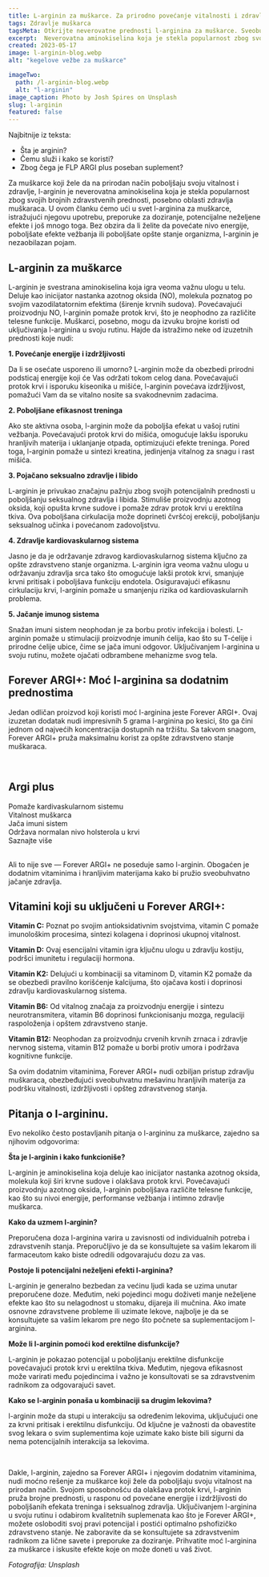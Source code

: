 ```yaml
---
title: L-arginin za muškarce. Za prirodno povećanje vitalnosti i zdravlja.
tags: Zdravlje muškarca
tagsMeta: Otkrijte neverovatne prednosti l-arginina za muškarce. Sveobuhvatan vodič o tome kako l-arginin može prirodno poboljšati vitalnost i performanse. Uupotreba, doze, potencijalni neželjeni efekti i često postavljana pitanja.
excerpt:  Neverovatna aminokiselina koja je stekla popularnost zbog svojih brojnih zdravstvenih prednosti, posebno kod zdravlja muškaraca.
created: 2023-05-17
image: l-arginin-blog.webp
alt: "kegelove vežbe za muškarce"

imageTwo:
  path: /l-arginin-blog.webp
  alt: "l-arginin"
image_caption: Photo by Josh Spires on Unsplash
slug: l-arginin
featured: false
---
```




<div class="text-component line-height-lg v-space-md">

<div class="tldr-box">
  <div class="tldr-box__content">
	<span class="text-base font-bold">Najbitnije iz teksta:</span>
    <ul class="list list--ul margin-top-sm margin-bottom-0">
      <li>Šta je arginin?</li>
      <li>Čemu služi i kako se koristi?</li>
      <li>Zbog čega je FLP ARGI plus poseban suplement?</li>
		</ul>
  </div>
</div>

Za muškarce koji žele da  na prirodan način poboljšaju svoju vitalnost i zdravlje, l-arginin je neverovatna aminokiselina koja je stekla popularnost zbog svojih brojnih zdravstvenih prednosti, posebno oblasti zdravlja muškaraca. U ovom članku ćemo ući u svet l-arginina za muškarce, istražujući njegovu upotrebu, preporuke za doziranje, potencijalne neželjene efekte i još mnogo toga. Bez obzira da li želite da povećate nivo energije, poboljšate efekte vežbanja ili poboljšate opšte stanje organizma, l-arginin je nezaobilazan pojam.

## L-arginin za muškarce

L-arginin je svestrana aminokiselina koja igra veoma važnu ulogu u telu. Deluje kao inicijator nastanka azotnog oksida (NO), molekula poznatog po svojim vazodilatatornim efektima (širenje krvnih sudova). Povećavajući proizvodnju NO, l-arginin pomaže protok krvi, što je neophodno za različite telesne funkcije. Muškarci, posebno, mogu da izvuku brojne koristi od uključivanja l-arginina u svoju rutinu. Hajde da istražimo neke od izuzetnih prednosti koje nudi:

**1. Povećanje energije i izdržljivosti**

Da li se osećate usporeno ili umorno? L-arginin može da obezbedi prirodni podsticaj energije koji će Vas održati tokom celog dana. Povećavajući protok krvi i isporuku kiseonika u mišiće, l-arginin povećava izdržljivost, pomažući Vam da se vitalno nosite sa svakodnevnim zadacima.

**2. Poboljšane efikasnost treninga**

Ako ste aktivna osoba, l-arginin može da poboljša efekat u vašoj rutini vežbanja. Povećavajući protok krvi do mišića, omogućuje lakšu isporuku hranljivih materija i uklanjanje otpada, optimizujući efekte treninga. Pored toga, l-arginin pomaže u sintezi kreatina, jedinjenja vitalnog za snagu i rast mišića.

**3. Pojačano seksualno zdravlje i libido**

L-arginin je privukao značajnu pažnju zbog svojih potencijalnih prednosti u poboljšanju seksualnog zdravlja i libida. Stimuliše proizvodnju azotnog oksida, koji opušta krvne sudove i pomaže zdrav protok krvi u erektilna tkiva. Ova poboljšana cirkulacija može doprineti čvršćoj erekciji, poboljšanju seksualnog učinka i povećanom zadovoljstvu.

**4. Zdravlje kardiovaskularnog sistema**

Jasno je da je održavanje zdravog kardiovaskularnog sistema ključno za opšte zdravstveno stanje organizma. L-arginin igra veoma važnu ulogu u održavanju zdravlja srca tako što omogućuje lakši protok krvi, smanjuje krvni pritisak i poboljšava funkciju endotela. Osiguravajući efikasnu cirkulaciju krvi, l-arginin pomaže u smanjenju rizika od kardiovaskularnih problema.

**5. Jačanje imunog sistema**

Snažan imuni sistem neophodan je za borbu protiv infekcija i bolesti. L-arginin pomaže u stimulaciji proizvodnje imunih ćelija, kao što su T-ćelije i prirodne ćelije ubice, čime se jača imuni odgovor. Uključivanjem l-arginina u svoju rutinu, možete ojačati odbrambene mehanizme svog tela.

## Forever ARGI+: Moć l-arginina sa dodatnim prednostima

Jedan odličan proizvod koji koristi moć l-arginina jeste Forever ARGI+. Ovaj izuzetan dodatak nudi impresivnih 5 grama l-arginina po kesici, što ga čini jednom od najvećih koncentracija dostupnih na tržištu. Sa takvom snagom, Forever ARGI+ pruža maksimalnu korist za opšte zdravstveno stanje muškaraca.

<br>

<div class="text-component__block padding-y-md padding-x-md radius-lg margin-top-md bg-white">
	<div class="grid gap-sm">
		<div class="col-4@md">
			<g-image class="" src="~/assets/img/forever_argi.webp" alt="potencija prirodni lek"></g-image>
		</div>
		<div class="col-8@md">
			<div class="flex flex-wrap gap-sm items-center">
				<div class="">
					<h2 class="text-lg">Argi plus</h2>
				</div>
        <div class="grid margin-bottom-lg gap-xxs">
					<div class="flex items-center text-sm">
						<g-image style="width: auto !important;" class="margin-left-important" src="~/assets/img/check.svg"></g-image>
							Pomaže kardivaskularnom sistemu
					</div>
          <div class="flex items-center text-sm">
						<g-image style="width: auto !important;" class="margin-left-important" src="~/assets/img/check.svg"></g-image>
							Vitalnost muškarca
					</div>
          <div class="flex items-center text-sm">
						<g-image style="width: auto !important;" class="margin-left-important" src="~/assets/img/check.svg"></g-image>
							Jača imuni sistem
					</div>
          <div class="flex items-center text-sm">
						<g-image style="width: auto !important;" class="margin-left-important" src="~/assets/img/check.svg"></g-image>
							Održava normalan nivo holsterola u krvi
					</div>
				</div>
			</div>
			<div class="flex gap-md@sm gap-md flex-column flex-row@sm padding-top-lg justify-between@sm items-center">
				<g-link to="/dodaci-ishrani/l-arginin/" class="kupiteCTA btn btn--primary flex-grow center-between@lg justify-center btn--md">
					Saznajte više
				</g-link>
				<g-image style="width: auto !important;" class="" src="~/assets/img/logo-futer.png"></g-image>
			</div>
		</div>
	</div>
</div>

<br>
 
Ali to nije sve — Forever ARGI+ ne poseduje samo l-arginin. Obogaćen je dodatnim vitaminima i hranljivim materijama kako bi pružio sveobuhvatno jačanje zdravlja. 

## Vitamini koji su uključeni u Forever ARGI+:

**Vitamin C:** Poznat po svojim antioksidativnim svojstvima, vitamin C pomaže imunološkim procesima, sintezi kolagena i doprinosi ukupnoj vitalnost.

**Vitamin D:** Ovaj esencijalni vitamin igra ključnu ulogu u zdravlju kostiju, podršci imunitetu i regulaciji hormona.

**Vitamin K2:** Delujući u kombinaciji sa vitaminom D, vitamin K2 pomaže da se obezbedi pravilno korišćenje kalcijuma, što ojačava kosti i doprinosi zdravlju kardiovaskularnog sistema.

**Vitamin B6:** Od vitalnog značaja za proizvodnju energije i sintezu neurotransmitera, vitamin B6 doprinosi funkcionisanju mozga, regulaciji raspoloženja i opštem zdravstveno stanje.

**Vitamin B12:** Neophodan za proizvodnju crvenih krvnih zrnaca i zdravlje nervnog sistema, vitamin B12 pomaže u borbi protiv umora i podržava kognitivne funkcije.

Sa ovim dodatnim vitaminima, Forever ARGI+ nudi ozbiljan pristup zdravlju muškaraca, obezbeđujući sveobuhvatnu mešavinu hranljivih materija za podršku vitalnosti, izdržljivosti i opšteg zdravstvenog stanja.

## Pitanja o l-argininu.

Evo nekoliko često postavljanih pitanja o l-argininu za muškarce, zajedno sa njihovim odgovorima:

**Šta je l-arginin i kako funkcioniše?**

L-arginin je aminokiselina koja deluje kao inicijator nastanka azotnog oksida, molekula koji širi krvne sudove i olakšava protok krvi. Povećavajući proizvodnju azotnog oksida, l-arginin poboljšava različite telesne funkcije, kao što su nivoi energije, performanse vežbanja i intimno zdravlje muškarca.

**Kako da uzmem l-arginin?**

Preporučena doza l-arginina varira u zavisnosti od individualnih potreba i zdravstvenih stanja. Preporučljivo je da se konsultujete sa vašim lekarom ili farmaceutom kako biste odredili odgovarajuću dozu za vas.

**Postoje li potencijalni neželjeni efekti l-arginina?**

L-arginin je generalno bezbedan za većinu ljudi kada se uzima unutar preporučene doze. Međutim, neki pojedinci mogu doživeti manje neželjene efekte kao što su nelagodnost u stomaku, dijareja ili mučnina. Ako imate osnovne zdravstvene probleme ili uzimate lekove, najbolje je da se konsultujete sa vašim lekarom pre nego što počnete sa suplementacijom l-arginina.

**Može li l-arginin pomoći kod erektilne disfunkcije?**

L-arginin je pokazao potencijal u poboljšanju erektilne disfunkcije povećavajući protok krvi u erektilna tkiva. Međutim, njegova efikasnost može varirati među pojedincima i važno je konsultovati se sa zdravstvenim radnikom za odgovarajući savet.

**Kako se l-arginin ponaša u kombinaciji sa drugim lekovima?**

l-arginin može da stupi u interakciju sa određenim lekovima, uključujući one za krvni pritisak i erektilnu disfunkciju. Od ključne je važnosti da obavestite svog lekara o svim suplementima koje uzimate kako biste bili sigurni da nema potencijalnih interakcija sa lekovima.

<br>

Dakle, l-arginin, zajedno sa Forever ARGI+ i njegovim dodatnim vitaminima, nudi moćno rešenje za muškarce koji žele da poboljšaju svoju vitalnost na prirodan način. Svojom sposobnošću da olakšava protok krvi, l-arginin pruža brojne prednosti, u rasponu od povećane energije i izdržljivosti do poboljšanih efekata treninga i seksualnog zdravlja. Uključivanjem l-arginina u svoju rutinu i odabirom kvalitetnih suplemenata kao što je Forever ARGI+, možete osloboditi svoj pravi potencijal i postići optimalno pshofizičko zdravstveno stanje. Ne zaboravite da se konsultujete sa zdravstvenim radnikom za lične savete i preporuke za doziranje. Prihvatite moć l-arginina za muškarce i iskusite efekte koje on može doneti u vaš život.





*Fotografija: Unsplash*

</div>

